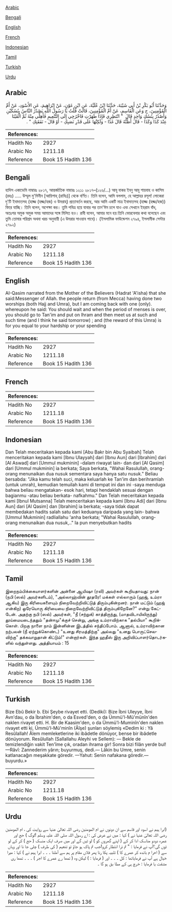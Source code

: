 [Arabic](#arabic)

[Bengali](#bengali)

[English](#english)

[French](#french)

[Indonesian](#indonesian)

[Tamil](#tamil)

[Turkish](#turkish)

[Urdu](#urdu)

## Arabic


<div dir="rtl" lang="ar" style={{fontSize:'larger',backgroundColor:'#f8f9fa',padding:20}}>
وَحَدَّثَنَا أَبُو بَكْرِ بْنُ أَبِي شَيْبَةَ، حَدَّثَنَا ابْنُ عُلَيَّةَ، عَنِ ابْنِ عَوْنٍ، عَنْ إِبْرَاهِيمَ، عَنِ الأَسْوَدِ، عَنْ أَمِّ الْمُؤْمِنِينَ، ح وَعَنِ الْقَاسِمِ، عَنْ أُمِّ الْمُؤْمِنِينَ، قَالَتْ قُلْتُ يَا رَسُولَ اللَّهِ يَصْدُرُ النَّاسُ بِنُسُكَيْنِ وَأَصْدُرُ بِنُسُكٍ وَاحِدٍ قَالَ ‏ "‏ انْتَظِرِي فَإِذَا طَهَرْتِ فَاخْرُجِي إِلَى التَّنْعِيمِ فَأَهِلِّي مِنْهُ ثُمَّ الْقَيْنَا عِنْدَ كَذَا وَكَذَا - قَالَ أَظُنُّهُ قَالَ غَدًا - وَلَكِنَّهَا عَلَى قَدْرِ نَصَبِكِ - أَوْ قَالَ - نَفَقَتِكِ ‏"‏ ‏.‏
</div>
<div style={{backgroundColor:'#f8f9fa',padding:20, marginBottom: 10}}><table> <thead> <tr> <th>References:</th> <th></th> </tr> </thead> <tbody><tr><td>Hadith No</td><td>2927</td></tr><tr><td>Arabic No</td><td>1211.18</td></tr><tr><td>Reference</td><td>Book 15 Hadith 136</td></tr></tbody></table></div>

## Bengali


<div dir="ltr" lang="bn" style={{fontSize:'larger',backgroundColor:'#f8f9fa',padding:20}}>
হাদিস একাডেমি নাম্বারঃ ২৮১৭, আন্তর্জাতিক নাম্বারঃ ১২১১ ২৮১৭–(১২৬/...) আবূ বাকর ইবনু আবূ শায়বাহ ও কাসিম (রহঃ) ..... উম্মুল মু'মিনীন [আয়িশাহ্ (রাযিঃ)] থেকে বর্ণিত। তিনি বলেন, আমি বললাম, হে আল্লাহর রসূল! লোকেরা দু'টি ইবাদাতসহ (হাজ্জ (হজ্জ/হজ) ও উমরাহ্) প্রত্যাবর্তন করছে, আর আমি একটি মাত্র ইবাদাতসহ (হাজ্জ (হজ্জ/হজ)) ফিরে যাচ্ছি। তিনি বলেন, অপেক্ষা কর। তুমি পবিত্র হয়ে যাবার পর তান'ঈম চলে যাও এবং সেখানে ইহরাম বাঁধ, অতঃপর অমুক অমুক সময় আমাদের সঙ্গে মিলিত হও। রাবী বলেন, আমার মনে হয় তিনি ভোরবেলার কথা বলেছেন এবং তুমি তোমার পরিশ্রম অথবা খরচ অনুযায়ী (এ উমরার সাওয়াব পাবে)। (ইসলামিক ফাউন্ডেশন ২৭৯৪, ইসলামীক সেন্টার ২৭৯২)
</div>
<div style={{backgroundColor:'#f8f9fa',padding:20, marginBottom: 10}}><table> <thead> <tr> <th>References:</th> <th></th> </tr> </thead> <tbody><tr><td>Hadith No</td><td>2927</td></tr><tr><td>Arabic No</td><td>1211.18</td></tr><tr><td>Reference</td><td>Book 15 Hadith 136</td></tr></tbody></table></div>

## English


<div dir="ltr" lang="en" style={{fontSize:'larger',backgroundColor:'#f8f9fa',padding:20}}>
AI-Qasim narrated from the Mother of the Believers (Hadrat 'A'isha) that she said:Messenger of Allah. the people return (from Mecca) having done two worships (both Hajj and Umra), but I am coming back with one (only). whereupon he said: You should wait and when the period of menses is over, you should go to Tan'im and put on lhram and then meet us at such and such time (and I think he said tomorrow) ; and (the reward of this Umra) is for you equal to your hardship or your spending
</div>
<div style={{backgroundColor:'#f8f9fa',padding:20, marginBottom: 10}}><table> <thead> <tr> <th>References:</th> <th></th> </tr> </thead> <tbody><tr><td>Hadith No</td><td>2927</td></tr><tr><td>Arabic No</td><td>1211.18</td></tr><tr><td>Reference</td><td>Book 15 Hadith 136</td></tr></tbody></table></div>

## French


<div dir="ltr" lang="fr" style={{fontSize:'larger',backgroundColor:'#f8f9fa',padding:20}}>

</div>
<div style={{backgroundColor:'#f8f9fa',padding:20, marginBottom: 10}}><table> <thead> <tr> <th>References:</th> <th></th> </tr> </thead> <tbody><tr><td>Hadith No</td><td>2927</td></tr><tr><td>Arabic No</td><td>1211.18</td></tr><tr><td>Reference</td><td>Book 15 Hadith 136</td></tr></tbody></table></div>

## Indonesian


<div dir="ltr" lang="id" style={{fontSize:'larger',backgroundColor:'#f8f9fa',padding:20}}>
Dan Telah meceritakan kepada kami [Abu Bakr bin Abu Syaibah] Telah menceritakan kepada kami [Ibnu Ulayyah] dari [Ibnu Aun] dari [Ibrahim] dari [Al Aswad] dari [Ummul mukminin] -dalam riwayat lain- dan dari [Al Qasim] dari [Ummul mukminin] ia berkata; Saya berkata, "Wahai Rasulullah, orang-orang menunaikan dua nusuk sementara saya hanya satu nusuk." Beliau bersabda: "Jika kamu telah suci, maka keluarlah ke Tan'im dan berihramlah (untuk umrah), kemudian temuilah kami di tempat ini dan ini -saya menduga bahwa beliau mengatakan- esok hari, tetapi hendaklah sesuai dengan bagianmu -atau beliau berkata- nafkahmu." Dan Telah meceritakan kepada kami [Ibnul Mutsanna] Telah menceritakan kepada kami [Ibnu Adi] dari [Ibnu Aun] dari [Al Qasim] dan [Ibrahim] ia berkata; -saya tidak dapat membedakan hadits salah satu dari keduanya daripada yang lain- bahwa [Ummul Mukminin] radliallahu 'anha berkata; "Wahai Rasulullah, orang-orang menunaikan dua nusuk,.." Ia pun menyebutkan hadits
</div>
<div style={{backgroundColor:'#f8f9fa',padding:20, marginBottom: 10}}><table> <thead> <tr> <th>References:</th> <th></th> </tr> </thead> <tbody><tr><td>Hadith No</td><td>2927</td></tr><tr><td>Arabic No</td><td>1211.18</td></tr><tr><td>Reference</td><td>Book 15 Hadith 136</td></tr></tbody></table></div>

## Tamil


<div dir="ltr" lang="ta" style={{fontSize:'larger',backgroundColor:'#f8f9fa',padding:20}}>
இறைநம்பிக்கையாளர்களின் அன்னை ஆயிஷா (ரலி) அவர்கள் கூறியதாவது: நான் (நபி (ஸல்) அவர்களிடம்), "அல்லாஹ்வின் தூதரே! மக்கள் எல்லாரும் (ஹஜ், உம்ரா ஆகிய) இரு கிரியைகளையும் நிறைவேற்றிவிட்டுத் திரும்புகின்றனர். நான் மட்டும் (ஹஜ் என்கிற) ஒரேயொரு கிரியையை நிறைவேற்றிவிட்டுத் திரும்புகிறேனே?" என்று கேட்டேன். அதற்கு நபி (ஸல்) அவர்கள், "நீ (சற்றுக்) காத்திருந்து, (மாதவிடாயிலிருந்து) தூய்மையடைந்ததும் "தன்ஈமு"க்குச் சென்று, அங்கு உம்ராவிற்காக "தல்பியா" கூறிக்கொள். பிறகு நாளை நாம் இன்னின்ன இடத்தில் சந்திப்போம். ஆனால், உம்ராவிற்கான நற்பலன் (நீ ஏற்றுக்கொண்ட) "உனது சிரமத்திற்கு" அல்லது "உனது பொருட்செலவிற்கு" தக்கவாறுதான் கிட்டும்!" என்றார்கள். இந்த ஹதீஸ் இரு அறிவிப்பாளர்தொடர்களில் வந்துள்ளது. அத்தியாயம் : 15
</div>
<div style={{backgroundColor:'#f8f9fa',padding:20, marginBottom: 10}}><table> <thead> <tr> <th>References:</th> <th></th> </tr> </thead> <tbody><tr><td>Hadith No</td><td>2927</td></tr><tr><td>Arabic No</td><td>1211.18</td></tr><tr><td>Reference</td><td>Book 15 Hadith 136</td></tr></tbody></table></div>

## Turkish


<div dir="ltr" lang="tr" style={{fontSize:'larger',backgroundColor:'#f8f9fa',padding:20}}>
Bize Ebû Bekir b. Ebi Şeybe rivayet etti. (Dediki): Bize İbni Uleyye, İbni Avn'dau, o da İbrahim'den, o da Esved'den, o da Ümmü'l-Mü'münîn'den naklen rivayet etti. H. Bir de Kaasim'den, o da Ümmü'l-Muminîn'den naklen rivayet etti ki, Ümmü'l-Mü'minîn (Âîşe) şunları söylemiş «Dedim ki : Yâ Resûlallah! Âlem memleketlerine iki ibâdetle dönüyor, bense bir ibâdetle dönüyorum. Resûlullah (Sallallahu Aleyhi ve Sellem): — Bekle de temizlendiğin vakit Ten'îme çık, oradan ihrama gir! Sonra bizi filân yerde bul! —Râvî: Zannederim yârın; buyurmuş, dedi.— Lâkin bu Umre, senin katlanacağın meşakkate göredir. —Yahut: Senin nafakana göredir.— buyurdu.»
</div>
<div style={{backgroundColor:'#f8f9fa',padding:20, marginBottom: 10}}><table> <thead> <tr> <th>References:</th> <th></th> </tr> </thead> <tbody><tr><td>Hadith No</td><td>2927</td></tr><tr><td>Arabic No</td><td>1211.18</td></tr><tr><td>Reference</td><td>Book 15 Hadith 136</td></tr></tbody></table></div>

## Urdu


<div dir="rtl" lang="ur" style={{fontSize:'larger',backgroundColor:'#f8f9fa',padding:20}}>
(ابرا ہیم نے اسود اور قاسم سے ان دونوں نے ام المومنین رضی اللہ تعالیٰ عنہا سے روایت کی ، ام المومنین رضی اللہ تعالیٰ عنہا نے ) کہا : میں نے عرض کی : اے رسول اللہ صلی اللہ علیہ وسلم !لوگ ) حج اور عمرہ دودو مناسک ادا کر کے ( اپنے گھروں کو ) لو ٹیں گے اور میں صرف ایک منسک ( حج ) کر کے لو ٹوں گی؟آپ نے فرمایا : " تم ذرا انتظار کرو!جب تم پاک ہو جاؤ تو تنعیم ( کی طرف ) چلی جا نا اور وہاں سے ( احرا م باندھ کر عمرے کا ) تلبیہ پکا رنا پھر فلاں مقام پر ہم سے آملنا ۔ ۔ ۔ ابرا ہیم نے ) کہا : میرا خیال ہے آپ نے فرمایاتھا : کل ۔ ۔ ۔ اور ( فرمایا : ) لیکن وہ ( تمھا رے عمرے کا اجر ) ۔ ۔ ۔ تمھا ری مشقت یا فرمایا : خرچ ہی کے مطا بق ہو گا ۔
</div>
<div style={{backgroundColor:'#f8f9fa',padding:20, marginBottom: 10}}><table> <thead> <tr> <th>References:</th> <th></th> </tr> </thead> <tbody><tr><td>Hadith No</td><td>2927</td></tr><tr><td>Arabic No</td><td>1211.18</td></tr><tr><td>Reference</td><td>Book 15 Hadith 136</td></tr></tbody></table></div>